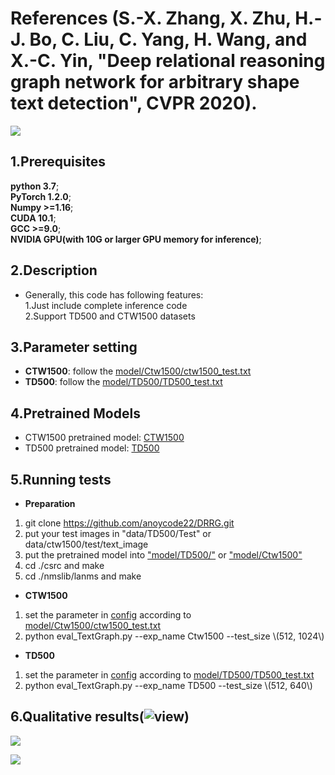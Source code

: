 # References (S.-X. Zhang, X. Zhu, H.-J. Bo, C. Liu, C. Yang, H. Wang, and X.-C. Yin,  "Deep relational reasoning graph network for arbitrary shape text detection", CVPR 2020).
![](https://github.com/anoycode22/DRRG/blob/master/result/img2_0.png)
## 1.Prerequisites  
**python 3.7**;  
**PyTorch 1.2.0**;   
**Numpy >=1.16**;   
**CUDA 10.1**;  
**GCC >=9.0**;   
**NVIDIA GPU(with 10G or larger GPU memory for inference)**;   
## 2.Description  
* Generally, this code has following features:  
  1.Just include complete inference code  
  2.Support TD500 and CTW1500 datasets  
## 3.Parameter setting 
* **CTW1500**: follow the [model/Ctw1500/ctw1500_test.txt](https://github.com/anoycode22/DRRG/model/TD500/ctw1500_test.txt)
* **TD500**: follow the [model/TD500/TD500_test.txt](https://github.com/anoycode22/DRRG/model/Ctw1500/TD500_test.txt)

## 4.Pretrained Models
 *  CTW1500 pretrained model: [CTW1500](https://drive.google.com/open?id=1cyAW7X4LESCJV6pEcSWw3BnXOnZSSPPC)
 *  TD500 pretrained model: [TD500](https://drive.google.com/open?id=1WKFJsotug9qeuMxqnmgBbMPDR6CaujsM)
 
## 5.Running tests
* **Preparation**  
1. git clone https://github.com/anoycode22/DRRG.git  
2. put your test images in "data/TD500/Test" or data/ctw1500/test/text_image
3. put the pretrained model into ["model/TD500/"](https://github.com/anoycode22/DRRG/tree/master/model/TD500) or ["model/Ctw1500"](https://github.com/anoycode22/DRRG/tree/master/model/Ctw1500)
4. cd ./csrc and make
5. cd ./nmslib/lanms and make

* **CTW1500**  
1. set the parameter in [config](https://github.com/anoycode22/DRRG/tree/master/util/config.py) according to [model/Ctw1500/ctw1500_test.txt](https://github.com/anoycode22/DRRG/model/TD500/ctw1500_test.txt)
2. python eval_TextGraph.py --exp_name Ctw1500 --test_size \\(512, 1024\\)

 * **TD500**  
 1. set the parameter in [config](https://github.com/anoycode22/DRRG/tree/master/util/config.py) according to [model/TD500/TD500_test.txt](https://github.com/anoycode22/DRRG/model/Ctw1500/TD500_test.txt)
 2. python eval_TextGraph.py --exp_name TD500 --test_size \\(512, 640\\)

## 6.Qualitative results(![view](https://github.com/anoycode22/DRRG/blob/master/result))  
![](https://github.com/anoycode22/DRRG/blob/master/result/screenshot_1.png)

![](https://github.com/anoycode22/DRRG/blob/master/result/screenshot_22.png)
